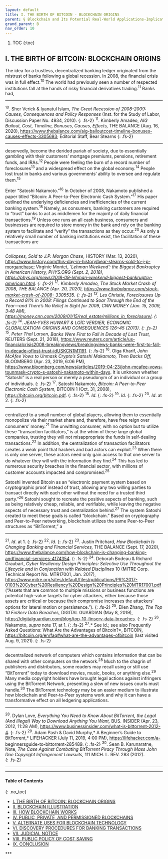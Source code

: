 ```yaml
---
layout: default
title: I. THE BIRTH OF BITCOIN - BLOCKCHAIN ORIGINS
parent: § Blockchain and Its Potential Real-World Applications-Implications on Disco on Discovery Procedures  
grand_parent: B 
nav_order: 10 
---
```

<style>
.dont-break-out {
  /* These are technically the same, but use both */
  overflow-wrap: break-word;
  word-wrap: break-word;

     -ms-word-break: break-all;
  /* This is the dangerous one in WebKit, as it breaks things wherever */
  word-break: break-all;
  /* Instead use this non-standard one: */
  word-break: break-word;
}

.youtube-container {
    position: relative;
    width: 100%;
    height: 0;
    padding-bottom: 56.25%;
}
.youtube-video {
    position: absolute;
    top: 0;
    left: 0;
    width: 100%;
    height: 100%;
}

</style>

<div class="dont-break-out" markdown="1">

1. TOC
{:toc}

## I. THE BIRTH OF BITCOIN: BLOCKCHAIN ORIGINS

The idea for a trustless, decentralized banking ledger originated from the mistrust of banks following a global recession. In 2008, the financial crisis was in full effect.<sup>10</sup> The world had previously seen a number of respected institutions fall at the hands of risky financial derivatives trading.<sup>11</sup> Banks had,

***
<sup>10</sup>. Sher Verick & Iyanatul Islam, *The Great Recession of 2008-2009: Causes, Consequences and Policy Responses* (Inst. for the Study of Labor, Discussion Paper No. 4934, 2010).
{: .fs-2}
<sup>11</sup>. Kimberly Amadeo, *AIG Bailout, Cost, Timeline, Bonuses, Causes, Effects,* THE BALANCE (Aug. 16, 2020), https://www.thebalance.com/aig-bailoutcost-timeline-bonuses-causes-effects-3305693; Editorial Staff, Bear Stearns
{: .fs-2}
***

deservedly, become the derided pariah of society, due to essentially gambling with their customers’ mortgage premiums, pensions, retirement funds, and IRAs.<sup>12</sup> People were feeling the burn of a record number of foreclosures<sup>13</sup> and a widespread effect on the global economy.<sup>14</sup> People lost trust in banks and various governments’ ability to oversee and regulate them.<sup>15</sup>

Enter “Satoshi Nakamoto.”<sup>16</sup> In October of 2008, Nakamoto published a paper titled “Bitcoin: A Peer-to-Peer Electronic Cash System.”<sup>17</sup> His paper outlined the underlying deficiencies and inefficiencies of the current banking system.<sup>18</sup> Namely, as consumers, banking customers are required to “trust” banks to act as middlemen for the majority of daily financial transactions.<sup>19</sup> Unless one runs an all cash business, consumers and businesses are required to store money in the bank and rely on the banking system to facilitate and “verify” the transactions as they occur.<sup>20</sup> As only a relatively small number of banking institutions exist, the facilitation of these transactions are

***
*Collapses, Sold to J.P. Morgan Chase*, HISTORY (Mar. 13, 2020), https://www.history.com/this-day-in-history/bear-stearns-sold-to-j-p-morganchase; Virginie Montet, *‘Lehman Weekend’: the Biggest Bankruptcy in American History, *PHYS.ORG (Sept. 2, 2018), https://phys.org/news/2018-09-lehman-weekend-biggest-bankruptcy-american.html. 
{: .fs-2}
<sup>12</sup>. Kimberly Amadeo, *The Stock Market Crash of 2008,* THE BALANCE (Apr. 20, 2020), https://www.thebalance.com/stock-market-crash-of-2008- 3305535.
{: .fs-2}
<sup>13</sup>. Les Christie, *Foreclosures Up a Record 81% in 2008: Filings Continued to Soar Through the End of the Year—and There’s No Relief in Sight for 2009,* CNN MONEY (Jan. 15, 2009, 3:48 AM), https://money.cnn.com/2009/01/15/real_estate/millions_in_foreclosure/. 
{: .fs-2}
<sup>14</sup>. JEAN-YVES HUWART & LOÏC VERDIER, ECONOMIC GLOBALIZATION: ORIGINS AND CONSEQUENCES 126–45 (2013).
{: .fs-2}
<sup>15</sup>. Peter Thal Larsen,* Banks Were First to Fall in Decade of Lost Trust,* REUTERS (Sept. 21, 2018), https://www.reuters.com/article/us-financialcrisis2008-breakingviews/breakingviews-banks-were-first-to-fall-in-decade-oflost-trust-idUSKCN1M1191.
{: .fs-2}
<sup>16</sup>. Olga Kharif, *John McAfee Vows to Unmask Crypto’s Satoshi Makamoto, Then Backs Off,* BLOOMBERG (Apr. 23, 2019, 6:06 PM), https://www.bloomberg.com/news/articles/2019-04-23/john-mcafee-vows-tounmask-crypto-s-satoshi-nakamoto-within-days. It is unknown whether “Satoshi” is a real person or merely a pseudonym of an individual or a group of individuals. 
{: .fs-2}
<sup>17</sup>. Satoshi Nakamoto, *Bitcoin: A Peer-to-Peer Electronic Cash System,* BITCOIN 1 (Oct. 31, 2008), https://bitcoin.org/bitcoin.pdf. 
{: .fs-2}
<sup>18</sup>. *Id*. 
{: .fs-2}
<sup>19</sup>. *Id*. 
{: .fs-2}
<sup>20</sup>. *Id*. at 2.
{: .fs-2}
***

centralized to a small number of global players, allowing them to essentially monopolize via their market share and, therefore, have free reign over consumers’ money.<sup>21</sup> The unwitting consumer, with no option but to utilize these “transaction facilitators,” is at the whim of these large global companies, trusting they will not misappropriate the funds in self-dealing transactions.<sup>22</sup> In addition, the centralization of transaction facilitators creates a weak point that hackers and bad actors can exploit.<sup>23</sup> When there is only one server, these actors need only gain access to that one server to do whatever they will with the information they find.<sup>24</sup> This has led to numerous security breaches in the financial sector, with millions of customer accounts impacted and compromised.<sup>25</sup>

Satoshi invented Bitcoin as an “electronic payment system based on cryptographic proof instead of trust, allowing any two willing parties to transact directly with each other without the need for a trusted third party.”<sup>26</sup> Satoshi sought to recreate the positive aspects of banking, such as being relatively cheap, reliable, and verifiable, while leaving the negative aspects of necessary trust and centralization behind.<sup>27</sup> The system Satoshi created to meet these goals is called “blockchain.” Based on cryptography and Peer-to-Peer networking, blockchain utilizes the same Peer-to-Peer structures as “BitTorrent,” a

***
<sup>21</sup>. *Id*. at 1. 
{: .fs-2}
<sup>22</sup>. *Id*. 
{: .fs-2}
<sup>23</sup>. Justin Pritchard, *How Blockchain Is Changing Banking and Financial Services,* THE BALANCE (Sept. 17, 2020), https://www.thebalance.com/how-blockchain-is-changing-banking-andfinancial-services-4174354. 
{: .fs-2}
<sup>24</sup>. Deborah Bodeau & Richard Graubart, *Cyber Resiliency Design Principles: Selective Use Throughout the Lifecycle and in Conjunction with Related Disciplines* 10 (MITRE Corp. Technical Report No. MTR17001, Jan. 2017), https://www.mitre.org/sites/default/files/publications/PR%2017-0103%20Cyber%20Resiliency%20Design%20Principles%20MTR17001.pdf (“Assets that are common to multiple missions or business functions are potential high-value targets for cyber attackers, either because those assets are critical or because their compromise increases the attackers’ options for lateral motion or persistence.”).
{: .fs-2}
<sup>25</sup>. Ellen Zhang, *The Top 10 FinServ Data Breaches,* DIGITAL GUARDIAN (May 8, 2019), https://digitalguardian.com/blog/top-10-finserv-data-breaches. 
{: .fs-2}
<sup>26</sup>. Nakamoto, *supra* note 17, at 1. 
{: .fs-2}
<sup>27</sup>.* See id.; see also Frequently Asked Questions: What Are the Advantages of Bitcoin?*, BITCOIN, https://bitcoin.org/en/faq#what-are-the-advantages-ofbitcoin (last visited Aug. 9, 2021).
{: .fs-2}
***

decentralized network of computers which contains information that can be shared with other computers on the network.<sup>28</sup> Much to the chagrin of publishers and distributors, some readers may recall using or still use “BitTorrent” today to download movies, music, books, or anything else.<sup>29</sup> Many media copyright holders have brought legal actions against infringers using the BitTorrent Network, presenting a slew of new issues courts must handle.<sup>30</sup> The BitTorrent technology may be an easier medium to illustrate how blockchain and Peer-to-Peer systems work and why it can have a transformative effect on all ledgering applications.

***
<sup>28</sup>. Dylan Love, *Everything You Need to Know About BitTorrent, the Legal (And Illegal) Way to Download Anything You Want,* BUS. INSIDER (Apr. 23, 2012, 11:28 AM), https://www.businessinsider.com/what-is-bittorrent-2012-4.
{: .fs-2}
<sup>29</sup>. Adam Pash & David Murphy,* A Beginner’s Guide to BitTorrent,* LIFEHACKER (July 11, 2019, 4:00 PM), https://lifehacker.com/a-beginnersguide-to-bittorrent-285489. 
{: .fs-2}
<sup>30</sup>. Sean B. Karunaratne, Note, *The Case Against Combating BitTorrent Piracy Through Mass John Doe Copyright Infringement Lawsuits,* 111 MICH. L. REV. 283 (2012).  
{: .fs-2}
***

***

#### Table of Contents
{: .no_toc}

<ul><li> <a href="/docs/B/Blockchain-and-Its-Potential-Real-World-Applications-Implications-on-Disco-on-Discovery-Procedures-1/">
I. THE BIRTH OF BITCOIN: BLOCKCHAIN ORIGINS</a></li><li> <a href="/docs/B/Blockchain-and-Its-Potential-Real-World-Applications-Implications-on-Disco-on-Discovery-Procedures-2/">
II. BLOCKCHAIN ILLUSTRATION</a></li><li> <a href="/docs/B/Blockchain-and-Its-Potential-Real-World-Applications-Implications-on-Disco-on-Discovery-Procedures-3/">
III. HOW BLOCKCHAIN WORKS</a></li><li> <a href="/docs/B/Blockchain-and-Its-Potential-Real-World-Applications-Implications-on-Disco-on-Discovery-Procedures-4/">
IV. PUBLIC, PRIVATE, AND PERMISSIONED BLOCKCHAINS</a></li><li> <a href="/docs/B/Blockchain-and-Its-Potential-Real-World-Applications-Implications-on-Disco-on-Discovery-Procedures-5/">
V. ALTERNATE USES FOR BLOCKCHAIN TECHNOLOGY </a></li><li> <a href="/docs/B/Blockchain-and-Its-Potential-Real-World-Applications-Implications-on-Disco-on-Discovery-Procedures-6/">
VI. DISCOVERY PROCEDURES FOR BANKING TRANSACTIONS</a></li><li> <a href="/docs/B/Blockchain-and-Its-Potential-Real-World-Applications-Implications-on-Disco-on-Discovery-Procedures-7/">
VII. JUDICIAL NOTICE</a></li><li> <a href="/docs/B/Blockchain-and-Its-Potential-Real-World-Applications-Implications-on-Disco-on-Discovery-Procedures-8/">
VIII. PUBLIC POLICY OF COST SAVING</a></li><li> <a href="/docs/B/Blockchain-and-Its-Potential-Real-World-Applications-Implications-on-Disco-on-Discovery-Procedures-9/">
IX. CONCLUSION</a></li></ul>
***

</div>
